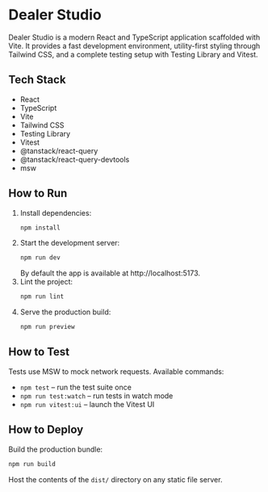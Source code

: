 # Dealer Studio

Dealer Studio is a modern React and TypeScript application scaffolded with Vite. It provides a fast development environment, utility-first styling through Tailwind CSS, and a complete testing setup with Testing Library and Vitest.

## Tech Stack
- React
- TypeScript
- Vite
- Tailwind CSS
- Testing Library
- Vitest
- @tanstack/react-query
- @tanstack/react-query-devtools
- msw

## How to Run
1. Install dependencies:
   ```bash
   npm install
   ```
2. Start the development server:
   ```bash
   npm run dev
   ```
   By default the app is available at http://localhost:5173.
3. Lint the project:
   ```bash
   npm run lint
   ```
4. Serve the production build:
   ```bash
   npm run preview
   ```

## How to Test
Tests use MSW to mock network requests. Available commands:
- `npm test` – run the test suite once
- `npm run test:watch` – run tests in watch mode
- `npm run vitest:ui` – launch the Vitest UI

## How to Deploy
Build the production bundle:
```bash
npm run build
```
Host the contents of the `dist/` directory on any static file server.

